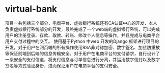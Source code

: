 # virtual-bank
项目一共包括三个部分，电商平台、虚拟银行系统还有CA认证中心的开发，本人负责虚拟银行系统部分的开发，最终完成了一个web端的虚拟银行系统，可以完成用户的注册登录、存款、取款、转账、修改个人信息等操作，并且完成与电商平台用户支付过程中的交互。
使用基于Python 中web 开发的Django 框架进行项目的开发。对于用户在网页端的所有操作使用RSA非对称加密、数字签名、加盐防重放等保证前端到后端的信息传输安全。对于用户在电商平台的支付请求，自行设计了一条安全的支付信道，将支付信息与订单信息进行分离，并运用数字信封以及数字签名等方式验证身份，进而保证用户在电商平台的支付安全。

